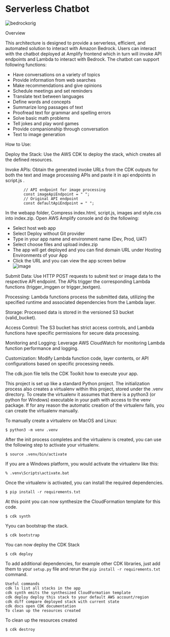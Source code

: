 # Serverless Chatbot


![bedrockorig](https://github.com/paulkannan/serverlesschatbot/assets/46925641/0672ac26-baf4-4232-b6ce-b2b7c0ea0f2c)


Overview

This architecture is designed to provide a serverless, efficient, and automated solution to interact with Amazon Bedrock. Users can interact with the chatbot deployed at Amplify frontend which in turn will invoke API endpoints and Lambda to interact with Bedrock. The chatbot can support following functions:

- Have conversations on a variety of topics
- Provide information from web searches
- Make recommendations and give opinions
- Schedule meetings and set reminders
- Translate text between languages
- Define words and concepts
- Summarize long passages of text
- Proofread text for grammar and spelling errors
- Solve basic math problems
- Tell jokes and play word games
- Provide companionship through conversation
- Text to image generation

How to Use:

Deploy the Stack: Use the AWS CDK to deploy the stack, which creates all the defined resources.

Invoke APIs: Obtain the generated invoke URLs from the CDK outputs for both the text and image processing APIs and paste it in api endpoints in script.js . 
                        
            // API endpoint for image processing
            const imageApiEndpoint = " ";
            // Original API endpoint
            const defaultApiEndpoint = " ";


In the webapp folder, Compress index.html, script.js, images and style.css into index.zip. 
Open AWS Amplify console and do the following:
  - Select host web app
  - Select Deploy without Git provider
  - Type in your app name and environment name (Dev, Prod, UAT)
  - Select choose files and upload index.zip
  - The app will get deployed and you can find domain URL under Hosting Environments of your App
  - Click the URL and you can view the app screen below     
![image](https://github.com/paulkannan/serverlesschatbot/assets/46925641/f870dbab-b529-4ea7-9c00-3e3b927c8a54)

Submit Data: 
Use HTTP POST requests to submit text or image data to the respective API endpoint.
The APIs trigger the corresponding Lambda functions (trigger_imggen or trigger_textgen).

Processing:  Lambda functions process the submitted data, utilizing the specified runtime and associated dependencies from the Lambda layer.

Storage: Processed data is stored in the versioned S3 bucket (valid_bucket).

Access Control: The S3 bucket has strict access controls, and Lambda functions have specific permissions for secure data processing.

Monitoring and Logging: Leverage AWS CloudWatch for monitoring Lambda function performance and logging.

Customization: Modify Lambda function code, layer contents, or API configurations based on specific processing needs.

The cdk.json file tells the CDK Toolkit how to execute your app.

This project is set up like a standard Python project. The initialization process also creates a virtualenv within this project, stored under the .venv directory. To create the virtualenv it assumes that there is a python3 (or python for Windows) executable in your path with access to the venv package. If for any reason the automatic creation of the virtualenv fails, you can create the virtualenv manually.

To manually create a virtualenv on MacOS and Linux:

```
$ python3 -m venv .venv
```

After the init process completes and the virtualenv is created, you can use the following
step to activate your virtualenv.

```
$ source .venv/bin/activate
```

If you are a Windows platform, you would activate the virtualenv like this:

```
% .venv\Scripts\activate.bat
```

Once the virtualenv is activated, you can install the required dependencies.

```
$ pip install -r requirements.txt
```

At this point you can now synthesize the CloudFormation template for this code.

```
$ cdk synth
```
Yyou can bootstrap the stack.

```
$ cdk bootstrap
```
You can now deploy the CDK Stack

```
$ cdk deploy
```
To add additional dependencies, for example other CDK libraries, just add
them to your `setup.py` file and rerun the `pip install -r requirements.txt`
command.

```
Useful commands
cdk ls list all stacks in the app
cdk synth emits the synthesized CloudFormation template
cdk deploy deploy this stack to your default AWS account/region
cdk diff compare deployed stack with current state
cdk docs open CDK documentation
To clean up the resources created
```

To clean up the resources created

```
$ cdk destroy
```


